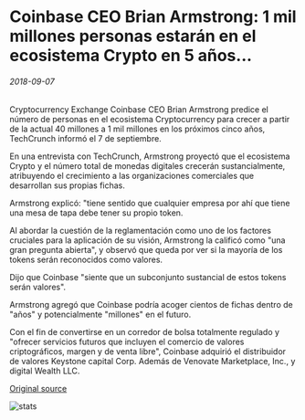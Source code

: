 # Coinbase CEO Brian Armstrong: 1 mil millones personas estarán en el ecosistema Crypto en 5 años...

###### 2018-09-07

Cryptocurrency Exchange Coinbase CEO Brian Armstrong predice el número de personas en el ecosistema Cryptocurrency para crecer a partir de la actual 40 millones a 1 mil millones en los próximos cinco años, TechCrunch informó el 7 de septiembre.

En una entrevista con TechCrunch, Armstrong proyectó que el ecosistema Crypto y el número total de monedas digitales crecerán sustancialmente, atribuyendo el crecimiento a las organizaciones comerciales que desarrollan sus propias fichas.

Armstrong explicó: "tiene sentido que cualquier empresa por ahí que tiene una mesa de tapa debe tener su propio token.

Al abordar la cuestión de la reglamentación como uno de los factores cruciales para la aplicación de su visión, Armstrong la calificó como "una gran pregunta abierta", y observó que queda por ver si la mayoría de los tokens serán reconocidos como valores.

Dijo que Coinbase "siente que un subconjunto sustancial de estos tokens serán valores".

Armstrong agregó que Coinbase podría acoger cientos de fichas dentro de "años" y potencialmente "millones" en el futuro.

Con el fin de convertirse en un corredor de bolsa totalmente regulado y "ofrecer servicios futuros que incluyen el comercio de valores criptográficos, margen y de venta libre", Coinbase adquirió el distribuidor de valores Keystone capital Corp. Además de Venovate Marketplace, Inc., y digital Wealth LLC.

[Original source](https://cointelegraph.com/news/coinbase-ceo-brian-armstrong-1-billion-people-will-be-in-crypto-ecosystem-in-5-years)

![stats](https://c.statcounter.com/11760860/0/a89fa40b/1/ "stats")